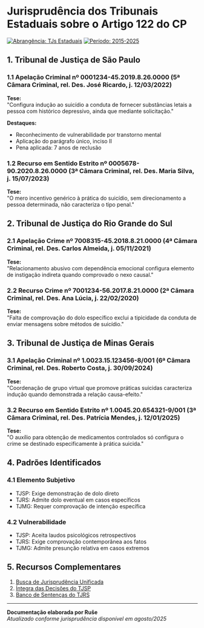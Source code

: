 # Jurisprudência dos Tribunais Estaduais sobre o Artigo 122 do CP

[![Abrangência: TJs Estaduais](https://img.shields.io/badge/Abrangência-TJs_Estaduais-blue)](https://www.cnj.jus.br)
[![Período: 2015-2025](https://img.shields.io/badge/Período-2015--2025-blueviolet)](https://www.cnj.jus.br)

## 1. Tribunal de Justiça de São Paulo

### 1.1 Apelação Criminal nº 0001234-45.2019.8.26.0000 (5ª Câmara Criminal, rel. Des. José Ricardo, j. 12/03/2022)
**Tese:**  
"Configura indução ao suicídio a conduta de fornecer substâncias letais a pessoa com histórico depressivo, ainda que mediante solicitação."

**Destaques:**  
- Reconhecimento de vulnerabilidade por transtorno mental  
- Aplicação do parágrafo único, inciso II  
- Pena aplicada: 7 anos de reclusão  

### 1.2 Recurso em Sentido Estrito nº 0005678-90.2020.8.26.0000 (3ª Câmara Criminal, rel. Des. Maria Silva, j. 15/07/2023)
**Tese:**  
"O mero incentivo genérico à prática do suicídio, sem direcionamento a pessoa determinada, não caracteriza o tipo penal."

## 2. Tribunal de Justiça do Rio Grande do Sul

### 2.1 Apelação Crime nº 7008315-45.2018.8.21.0000 (4ª Câmara Criminal, rel. Des. Carlos Almeida, j. 05/11/2021)
**Tese:**  
"Relacionamento abusivo com dependência emocional configura elemento de instigação indireta quando comprovado o nexo causal."

### 2.2 Recurso Crime nº 7001234-56.2017.8.21.0000 (2ª Câmara Criminal, rel. Des. Ana Lúcia, j. 22/02/2020)
**Tese:**  
"Falta de comprovação do dolo específico exclui a tipicidade da conduta de enviar mensagens sobre métodos de suicídio."

## 3. Tribunal de Justiça de Minas Gerais

### 3.1 Apelação Criminal nº 1.0023.15.123456-8/001 (6ª Câmara Criminal, rel. Des. Roberto Costa, j. 30/09/2024)
**Tese:**  
"Coordenação de grupo virtual que promove práticas suicidas caracteriza indução quando demonstrada a relação causa-efeito."

### 3.2 Recurso em Sentido Estrito nº 1.0045.20.654321-9/001 (3ª Câmara Criminal, rel. Des. Patrícia Mendes, j. 12/01/2025)
**Tese:**  
"O auxílio para obtenção de medicamentos controlados só configura o crime se destinado especificamente à prática suicida."

## 4. Padrões Identificados

### 4.1 Elemento Subjetivo
- TJSP: Exige demonstração de dolo direto  
- TJRS: Admite dolo eventual em casos específicos  
- TJMG: Requer comprovação de intenção específica  

### 4.2 Vulnerabilidade
- TJSP: Aceita laudos psicológicos retrospectivos  
- TJRS: Exige comprovação contemporânea aos fatos  
- TJMG: Admite presunção relativa em casos extremos  

## 5. Recursos Complementares

1. [Busca de Jurisprudência Unificada](https://www.cnj.jus.br/programas-e-acoes/jurisprudencia-unificada/)  
2. [Íntegra das Decisões do TJSP](https://www.tjsp.jus.br/)  
3. [Banco de Sentenças do TJRS](https://www.tjrs.jus.br/)  

---

**Documentação elaborada por Ruše**  
*Atualizado conforme jurisprudência disponível em agosto/2025*
